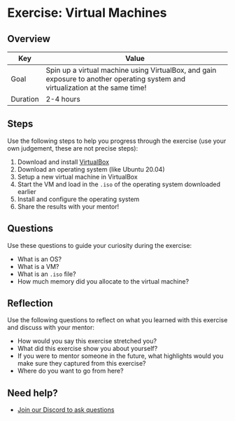 # Exercise: Virtual Machines

## Overview

| Key | Value |
| --- | --- |
| Goal | Spin up a virtual machine using VirtualBox, and gain exposure to another operating system and virtualization at the same time! |
| Duration | 2-4 hours |


## Steps

Use the following steps to help you progress through the exercise (use your own judgement, these are not precise steps):

1. Download and install [VirtualBox](https://www.virtualbox.org/)
2. Download an operating system (like Ubuntu 20.04)
3. Setup a new virtual machine in VirtualBox
4. Start the VM and load in the `.iso` of the operating system downloaded earlier
5. Install and configure the operating system
6. Share the results with your mentor!

## Questions

Use these questions to guide your curiosity during the exercise:

- What is an OS?
- What is a VM?
- What is an `.iso` file?
- How much memory did you allocate to the virtual machine?

## Reflection

Use the following questions to reflect on what you learned with this exercise and discuss with your mentor:

- How would you say this exercise stretched you? 
- What did this exercise show you about yourself?
- If you were to mentor someone in the future, what highlights would you make sure they captured from this exercise? 
- Where do you want to go from here?

## Need help?

- [Join our Discord to ask questions](https://discord.gg/bDVYvG3Czd)
